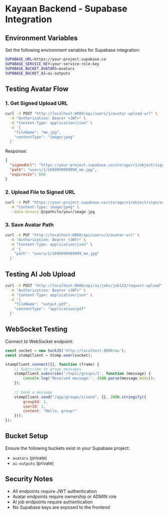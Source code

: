 # Kayaan Backend - Supabase Integration

## Environment Variables

Set the following environment variables for Supabase integration:

```bash
SUPABASE_URL=https://your-project.supabase.co
SUPABASE_SERVICE_KEY=your-service-role-key
SUPABASE_BUCKET_AVATARS=avatars
SUPABASE_BUCKET_AI=ai-outputs
```

## Testing Avatar Flow

### 1. Get Signed Upload URL

```bash
curl -X POST "http://localhost:8080/api/users/1/avatar-upload-url" \
  -H "Authorization: Bearer <JWT>" \
  -H "Content-Type: application/json" \
  -d '{
    "fileName": "me.jpg",
    "contentType": "image/jpeg"
  }'
```

Response:
```json
{
  "signedUrl": "https://your-project.supabase.co/storage/v1/object/sign/avatars/users/1/1699999999999_me.jpg?token=...",
  "path": "users/1/1699999999999_me.jpg",
  "expiresIn": 600
}
```

### 2. Upload File to Signed URL

```bash
curl -X PUT "https://your-project.supabase.co/storage/v1/object/sign/avatars/users/1/1699999999999_me.jpg?token=..." \
  -H "Content-Type: image/jpeg" \
  --data-binary @/path/to/your/image.jpg
```

### 3. Save Avatar Path

```bash
curl -X PUT "http://localhost:8080/api/users/1/avatar-url" \
  -H "Authorization: Bearer <JWT>" \
  -H "Content-Type: application/json" \
  -d '{
    "path": "users/1/1699999999999_me.jpg"
  }'
```

## Testing AI Job Upload

```bash
curl -X POST "http://localhost:8080/api/ai/jobs/job123/request-upload" \
  -H "Authorization: Bearer <JWT>" \
  -H "Content-Type: application/json" \
  -d '{
    "fileName": "output.pdf",
    "contentType": "application/pdf"
  }'
```

## WebSocket Testing

Connect to WebSocket endpoint:
```javascript
const socket = new SockJS('http://localhost:8080/ws');
const stompClient = Stomp.over(socket);

stompClient.connect({}, function (frame) {
    // Subscribe to group messages
    stompClient.subscribe('/topic/groups/1', function (message) {
        console.log('Received message:', JSON.parse(message.body));
    });
    
    // Send a message
    stompClient.send("/app/groups/1/send", {}, JSON.stringify({
        groupId: 1,
        userId: 1,
        content: "Hello, group!"
    }));
});
```

## Bucket Setup

Ensure the following buckets exist in your Supabase project:
- `avatars` (private)
- `ai-outputs` (private)

## Security Notes

- All endpoints require JWT authentication
- Avatar endpoints require ownership or ADMIN role
- AI job endpoints require authentication
- No Supabase keys are exposed to the frontend

